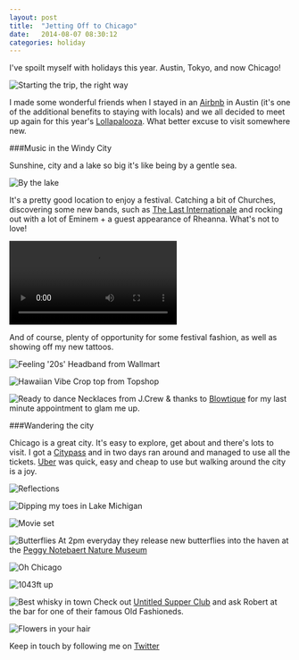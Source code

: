 ```yaml
---
layout: post
title:  "Jetting Off to Chicago"
date:   2014-08-07 08:30:12
categories: holiday
---
```


I've spoilt myself with holidays this year. Austin, Tokyo, and now Chicago! 

![Starting the trip, the right way](https://raw.githubusercontent.com/raphaelleheaf/nevercinderella/gh-pages/_assets/champagne.jpg)

I made some wonderful friends when I stayed in an [Airbnb](https://www.airbnb.co.uk/) in Austin (it's one of the additional benefits to staying with locals) and we all decided to meet up again for this year's [Lollapalooza](http://www.lollapalooza.com/). What better excuse to visit somewhere new.

###Music in the Windy City

Sunshine, city and a lake so big it's like being by a gentle sea. 

![By the lake](https://raw.githubusercontent.com/raphaelleheaf/nevercinderella/gh-pages/_assets/by_the_lake.jpg)

It's a pretty good location to enjoy a festival. Catching a bit of Churches, discovering some new bands, such as [The Last Internationale](http://www.thelastinternationale.com/) and rocking out with a lot of Eminem + a guest appearance of Rheanna. What's not to love!

![Yes, it's Rheanna](https://raw.githubusercontent.com/raphaelleheaf/nevercinderella/gh-pages/_assets/rheanna.mov) 

And of course, plenty of opportunity for some festival fashion, as well as showing off my new tattoos.

![Feeling '20s'](https://raw.githubusercontent.com/raphaelleheaf/nevercinderella/gh-pages/_assets/1920s.jpg)
Headband from Wallmart

![Hawaiian Vibe](https://raw.githubusercontent.com/raphaelleheaf/nevercinderella/gh-pages/_assets/hawaiian.jpg)
Crop top from Topshop

![Ready to dance](https://raw.githubusercontent.com/raphaelleheaf/nevercinderella/gh-pages/_assets/diamonds.jpg) 
Necklaces from J.Crew & thanks to [Blowtique](http://www.blowtique.com/) for my last minute appointment to glam me up.

###Wandering the city

Chicago is a great city. It's easy to explore, get about and there's lots to visit. I got a [Citypass](http://www.citypass.com/chicago?mv_source=rkg&creative=53482547789&adpos=1t1&device=c&network=g&matchtype=e&gclid=CMXNwZrkq8ACFRHHtAod6hAAYg) and in two days ran around and managed to use all the tickets. [Uber](https://www.uber.com/invite/qtjwq) was quick, easy and cheap to use but walking around the city is a joy. 

![Reflections](https://raw.githubusercontent.com/raphaelleheaf/nevercinderella/gh-pages/_assets/reflections.jpg)

![Dipping my toes in Lake Michigan](https://raw.githubusercontent.com/raphaelleheaf/nevercinderella/gh-pages/_assets/toes.jpg)

![Movie set](https://raw.githubusercontent.com/raphaelleheaf/nevercinderella/gh-pages/_assets/movies.jpg)

![Butterflies](https://raw.githubusercontent.com/raphaelleheaf/nevercinderella/gh-pages/_assets/buterflies.jpg)
At 2pm everyday they release new butterflies into the haven at the [Peggy Notebaert Nature Museum](http://www.naturemuseum.org/the-museum)

![Oh Chicago](https://raw.githubusercontent.com/raphaelleheaf/nevercinderella/gh-pages/_assets/chicago.jpg)

![1043ft up](https://raw.githubusercontent.com/raphaelleheaf/nevercinderella/gh-pages/_assets/400mup.jpg)

![Best whisky in town](https://raw.githubusercontent.com/raphaelleheaf/nevercinderella/gh-pages/_assets/untitled.jpg)
Check out [Untitled Supper Club](http://untitledchicago.com/) and ask Robert at the bar for one of their famous Old Fashioneds.

![Flowers in your hair](https://raw.githubusercontent.com/raphaelleheaf/nevercinderella/gh-pages/_assets/flowers_in_your_hair.jpg)



Keep in touch by following me on [Twitter](https://twitter.com/cinderellanever) 


